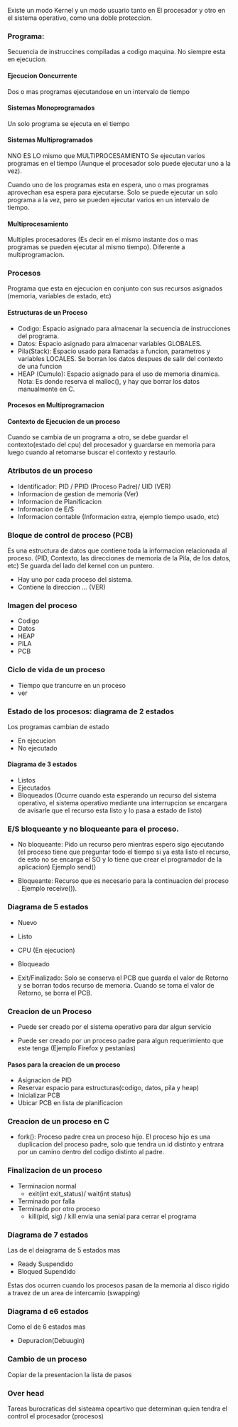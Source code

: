 Existe un modo Kernel y un modo usuario tanto en El procesador y otro en el sistema operativo, como una doble proteccion.


### Programa:

Secuencia de instruccines compiladas a codigo maquina. No siempre esta en ejecucion.

#### Ejecucion Ooncurrente

Dos o mas programas ejecutandose en un intervalo de tiempo


#### Sistemas Monoprogramados

Un solo programa se ejecuta en el tiempo






#### Sistemas Multiprogramados

NNO ES LO mismo que MULTIPROCESAMIENTO
Se ejecutan varios programas en el tiempo (Aunque el procesador solo puede ejecutar uno a la vez).

Cuando uno de los programas esta en espera, uno o mas programas aprovechan esa espera para ejecutarse. Solo se puede ejecutar un solo programa a la vez, pero se pueden ejecutar varios en un intervalo de tiempo.


#### Multiprocesamiento
Multiples procesadores (Es decir en el mismo instante dos o mas programas se pueden ejecutar al mismo tiempo). Diferente a multiprogramacion.


### Procesos
Programa que esta en ejecucion en conjunto con sus recursos asignados (memoria, variables de estado, etc)

#### Estructuras de un Proceso

* Codigo:
	Espacio asignado para almacenar la secuencia de instrucciones del programa.
* Datos:
	Espacio asignado para almacenar variables GLOBALES.
* Pila(Stack):
	Espacio usado para llamadas a funcion, parametros y 
	variables LOCALES.
	Se borran los datos despues de salir del contexto de una funcion
* HEAP (Cumulo):
	Espacio asignado para el uso de memoria dinamica. Nota: Es donde reserva el malloc(), y hay que borrar los datos manualmente en C.

#### Procesos en Multiprogramacion

#### Contexto de Ejecucion de un proceso

Cuando se cambia de un programa a otro, se debe guardar el contexto(estado del cpu) del procesador y guardarse en memoria para luego cuando al retomarse buscar el contexto y restaurlo.


### Atributos de un proceso

* Identificador: PID / PPID (Proceso Padre)/ UID (VER)
* Informacion de gestion de memoria (Ver)
* Informacion de Planificacion
* Informacion de E/S
* Informacion contable (Informacion extra, ejemplo tiempo usado, etc)

### Bloque de control de proceso (PCB)

Es una estructura de datos que contiene toda la informacion relacionada al proceso. (PID, Contexto, las direcciones de memoria de la Pila, de los datos, etc)
Se guarda del lado del kernel con un puntero.

* Hay uno por cada proceso del sistema.
* Contiene la direccion ... (VER)



### Imagen del proceso

* Codigo
* Datos
* HEAP
* PILA
* PCB

### Ciclo de vida de un proceso

* Tiempo que trancurre en un proceso
* ver

### Estado de los procesos: diagrama de 2 estados

Los programas cambian de estado 

* En ejecucion
* No ejecutado

#### Diagrama de 3 estados

* Listos
* Ejecutados
* Bloqueados (Ocurre cuando esta esperando un recurso del sistema operativo, el sistema operativo mediante una interrupcion se encargara de avisarle que el recurso esta listo y lo pasa a estado de listo)


### E/S bloqueante y no bloqueante para el proceso.

* No bloqueante: Pido un recurso pero mientras espero sigo ejecutando (el proceso tiene que preguntar todo el tiempo si ya esta listo el recurso, de esto no se encarga el SO y lo tiene que crear el programador de la aplicacion)
Ejemplo send()

* Bloqueante: Recurso que es necesario para la continuacion del proceso 
. Ejemplo receive()).

### Diagrama de 5 estados

* Nuevo

* Listo
* CPU (En ejecucion)
* Bloqueado

* Exit/Finalizado:
	Solo se conserva el PCB que guarda el valor de Retorno y se borran todos recurso de memoria.
	Cuando se toma el valor de Retorno, se borra el PCB.

### Creacion de un Proceso

* Puede ser creado por el sistema operativo para dar algun servicio

* Puede ser creado por un proceso padre para algun requerimiento que este tenga (Ejemplo Firefox y pestanias)

#### Pasos para la creacion de un proceso
* Asignacion de PID
* Reservar espacio para estructuras(codigo, datos, pila y heap)
* Inicializar PCB
* Ubicar PCB en lista de planificacion

### Creacion de un proceso en C

* fork(): Proceso padre crea un proceso hijo. El proceso hijo es una duplicacion del proceso padre, solo que tendra un id distinto y entrara por un camino dentro del codigo distinto al padre.

### Finalizacion de un proceso

* Terminacion normal
	* exit(int exit_status)/ wait(int status)
* Terminado por falla
* Terminado por otro proceso
	* kill(pid, sig) / kill envia una senial para cerrar el programa

### Diagrama de 7 estados

Las de el deiagrama de 5 estados mas

* Ready Suspendido
* Bloqued Supendido

Estas dos ocurren cuando los procesos pasan de la memoria al disco rigido a travez de un area de intercamio (swapping)

### Diagrama d e6 estados

Como el de 6 estados mas 
* Depuracion(Debuugin)



### Cambio de un proceso

Copiar de la presentacion la lista de pasos

### Over head
Tareas burocraticas del sisteama opeartivo que determinan quien tendra el control el procesador (procesos)
